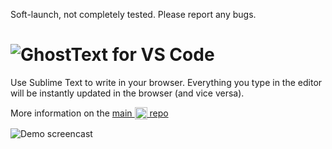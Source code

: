 Soft-launch, not completely tested. Please report any bugs.

# ![GhostText for VS Code](https://raw.githubusercontent.com/fregante/GhostText/main/promo/gt_banner-for-vscode.png)
Use Sublime Text to write in your browser. Everything you type in the editor will be instantly updated in the browser (and vice versa).

More information on the [main <img alt="GhostText" src="https://raw.githubusercontent.com/fregante/GhostText/main/promo/gt_banner.png" height="20px" valign="-5px"> repo](https://github.com/GhostText/GhostText)

<img src="https://raw.githubusercontent.com/fregante/GhostText/d5273b134f88a96dd3a20bfeb09049bdbc5f8b70/promo/demo.gif" alt="Demo screencast">
